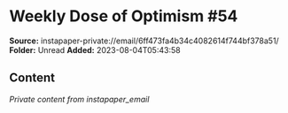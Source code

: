 # Weekly Dose of Optimism #54

**Source:** instapaper-private://email/6ff473fa4b34c4082614f744bf378a51/
**Folder:** Unread
**Added:** 2023-08-04T05:43:58




## Content
*Private content from instapaper_email*
